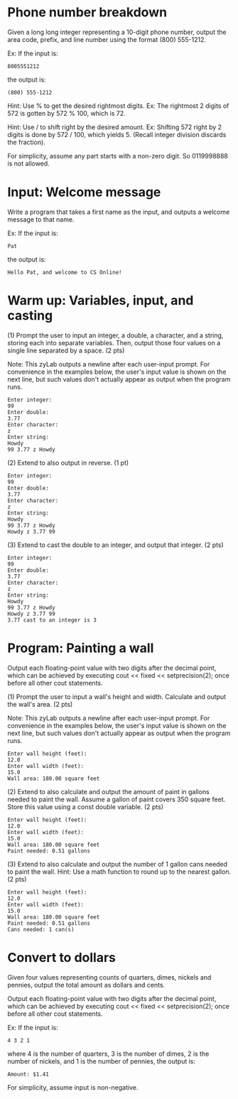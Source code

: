 # Phone number breakdown
Given a long long integer representing a 10-digit phone number, output the area code, prefix, and line number using the format (800) 555-1212.

Ex: If the input is:

```8005551212```

the output is:

```(800) 555-1212```

Hint: Use % to get the desired rightmost digits. Ex: The rightmost 2 digits of 572 is gotten by 572 % 100, which is 72.

Hint: Use / to shift right by the desired amount. Ex: Shifting 572 right by 2 digits is done by 572 / 100, which yields 5. (Recall integer division discards the fraction).

For simplicity, assume any part starts with a non-zero digit. So 0119998888 is not allowed.


# Input: Welcome message
Write a program that takes a first name as the input, and outputs a welcome message to that name.

Ex: If the input is:

```Pat```

the output is:

```Hello Pat, and welcome to CS Online!```


# Warm up: Variables, input, and casting
(1) Prompt the user to input an integer, a double, a character, and a string, storing each into separate variables. Then, output those four values on a single line separated by a space. (2 pts)

Note: This zyLab outputs a newline after each user-input prompt. For convenience in the examples below, the user's input value is shown on the next line, but such values don't actually appear as output when the program runs.
```
Enter integer:
99
Enter double:
3.77
Enter character:
z
Enter string:
Howdy
99 3.77 z Howdy
```

(2) Extend to also output in reverse. (1 pt)
```
Enter integer:
99
Enter double:
3.77
Enter character:
z
Enter string:
Howdy
99 3.77 z Howdy
Howdy z 3.77 99
```

(3) Extend to cast the double to an integer, and output that integer. (2 pts)
```
Enter integer:
99
Enter double:
3.77
Enter character:
z
Enter string:
Howdy
99 3.77 z Howdy
Howdy z 3.77 99
3.77 cast to an integer is 3
```

# Program: Painting a wall
Output each floating-point value with two digits after the decimal point, which can be achieved by executing
cout << fixed << setprecision(2); once before all other cout statements.

(1) Prompt the user to input a wall's height and width. Calculate and output the wall's area. (2 pts)

Note: This zyLab outputs a newline after each user-input prompt. For convenience in the examples below, the user's input value is shown on the next line, but such values don't actually appear as output when the program runs.
```
Enter wall height (feet):
12.0
Enter wall width (feet):
15.0
Wall area: 180.00 square feet
```

(2) Extend to also calculate and output the amount of paint in gallons needed to paint the wall. Assume a gallon of paint covers 350 square feet. Store this value using a const double variable. (2 pts)
```
Enter wall height (feet):
12.0
Enter wall width (feet):
15.0
Wall area: 180.00 square feet
Paint needed: 0.51 gallons
```

(3) Extend to also calculate and output the number of 1 gallon cans needed to paint the wall. Hint: Use a math function to round up to the nearest gallon. (2 pts)
```
Enter wall height (feet):
12.0
Enter wall width (feet):
15.0
Wall area: 180.00 square feet
Paint needed: 0.51 gallons
Cans needed: 1 can(s)
```


# Convert to dollars
Given four values representing counts of quarters, dimes, nickels and pennies, output the total amount as dollars and cents.

Output each floating-point value with two digits after the decimal point, which can be achieved by executing
cout << fixed << setprecision(2); once before all other cout statements.

Ex: If the input is:
```
4 3 2 1
```
where 4 is the number of quarters, 3 is the number of dimes, 2 is the number of nickels, and 1 is the number of pennies, the output is:
```
Amount: $1.41
```
For simplicity, assume input is non-negative.
